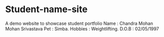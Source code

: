 # Student-name-site
 A demo website to showcase student portfolio
 Name : Chandra Mohan Mohan Srivastava
 Pet : Simba.
 Hobbies : Weightlifting. 
 D.O.B : 02/05/1997
